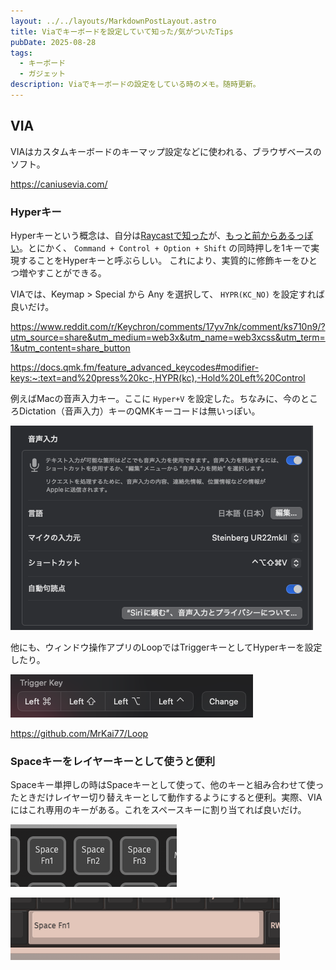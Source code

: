 ```yaml
---
layout: ../../layouts/MarkdownPostLayout.astro
title: Viaでキーボードを設定していて知った/気がついたTips
pubDate: 2025-08-28
tags:
  - キーボード
  - ガジェット
description: Viaでキーボードの設定をしている時のメモ。随時更新。
---
```


## VIA

VIAはカスタムキーボードのキーマップ設定などに使われる、ブラウザベースのソフト。

https://caniusevia.com/

### Hyperキー

Hyperキーという概念は、自分は[Raycastで知った](https://manual.raycast.com/hyperkey)が、[もっと前からあるっぽい](https://brettterpstra.com/2012/12/08/a-useful-caps-lock-key/)。とにかく、 `Command + Control + Option + Shift` の同時押しを1キーで実現することをHyperキーと呼ぶらしい。
これにより、実質的に修飾キーをひとつ増やすことができる。

VIAでは、Keymap > Special から Any を選択して、 `HYPR(KC_NO)` を設定すれば良いだけ。

https://www.reddit.com/r/Keychron/comments/17yv7nk/comment/ks710n9/?utm_source=share&utm_medium=web3x&utm_name=web3xcss&utm_term=1&utm_content=share_button

https://docs.qmk.fm/feature_advanced_keycodes#modifier-keys:~:text=and%20press%20kc-,HYPR(kc),-Hold%20Left%20Control

例えばMacの音声入力キー。ここに `Hyper+V` を設定した。ちなみに、今のところDictation（音声入力）キーのQMKキーコードは無いっぽい。

![](images/keyboard-settings-tip/dictation-hyper-key.png)

他にも、ウィンドウ操作アプリのLoopではTriggerキーとしてHyperキーを設定したり。

![](images/keyboard-settings-tip/loop-trigger-hyper-key.png)

https://github.com/MrKai77/Loop

### Spaceキーをレイヤーキーとして使うと便利

Spaceキー単押しの時はSpaceキーとして使って、他のキーと組み合わせて使ったときだけレイヤー切り替えキーとして動作するようにすると便利。実際、VIAにはこれ専用のキーがある。これをスペースキーに割り当てれば良いだけ。

![](images/keyboard-settings-tip/space-as-layer-key.png)

![](images/keyboard-settings-tip/space-as-fn1-key.png)